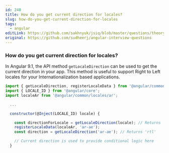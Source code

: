 ```yaml
---
id: 240
title: How do you get current direction for locales?
slug: how-do-you-get-current-direction-for-locales
tags:
  - angular
editLink: https://github.com/sakhnyuk/jsiq/blob/master/questions/theory/angular/240.md
original: https://github.com/sudheerj/angular-interview-questions
---
```


### How do you get current direction for locales?

In Angular 9.1, the API method `getLocaleDirection` can be used to get the current direction in your app. This method is useful to support Right to Left locales for your Internationalization based applications.

```js
import { getLocaleDirection, registerLocaleData } from '@angular/common';
import { LOCALE_ID } from '@angular/core';
import localeAr from '@angular/common/locales/ar';

  ...

  constructor(@Inject(LOCALE_ID) locale) {

    const directionForLocale = getLocaleDirection(locale); // Returns 'rtl' or 'ltr' based on the current locale
    registerLocaleData(localeAr, 'ar-ae');
    const direction = getLocaleDirection('ar-ae'); // Returns 'rtl'

    // Current direction is used to provide conditional logic here
  }
```